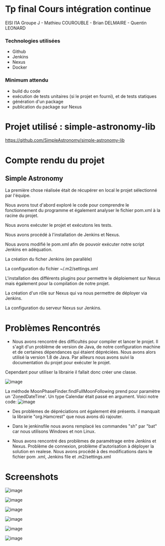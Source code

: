 # Tp final Cours intégration continue
EISI I1A Groupe J - Mathieu COUROUBLE - Brian DELMAIRE - Quentin LEONARD

### Technologies utilisées
* Github
* Jenkins
* Nexus
* Docker

### Minimum attendu
* build du code
* exécution de tests unitaires (si le projet en fourni), et de tests statiques
* génération d'un package
* publication du package sur Nexus


# Projet utilisé : simple-astronomy-lib
https://github.com/SimpleAstronomy/simple-astronomy-lib


# Compte rendu du projet

## Simple Astronomy

La première chose réalisée était de récupérer en local le projet sélectionné par l'équipe.

Nous avons tout d'abord exploré le code pour comprendre le fonctionnement du programme et également analyser le fichier pom.xml à la racine du projet.

Nous avons exécuter le projet et exécutons les tests.

Nous avons procédé à l'installation de Jenkins et Nexus.

Nous avons modifié le pom.xml afin de pouvoir exécuter notre script Jenkins en adéquation.

La création du ficher Jenkins (en parallèle)

La configuration du fichier ~/.m2/settings.xml

L'installation des différents plugins pour permettre le déploiement sur Nexus mais également pour la compilation de notre projet.

La création d'un rôle sur Nexus qui va nous permettre de déployer via Jenkins.

La configuration du serveur Nexus sur Jenkins.


#  Problèmes Rencontrés 
- Nous avons rencontré des difficultés pour compiler et lancer le projet. Il s'agit d'un problème de version de Java, de notre configuration machine et de certaines dépendances qui étaient dépréciées. Nous avons alors utilisé la version 1.8 de Java. Par ailleurs nous avons suivi la documentation du projet pour exécuter le projet. 

Cependant pour utiliser la librairie il fallait donc créer une classe.

![image](https://user-images.githubusercontent.com/57291078/151716178-5861d401-bb40-481c-9f79-450453c7b3f1.png)

La méthode MoonPhaseFinder.findFullMoonFollowing prend pour paramètre un 'ZonedDateTime'. Un type Calendar était passé en argument.
Voici notre code:
![image](https://user-images.githubusercontent.com/57291078/151716265-708bdddb-ccaa-4ce1-a9c2-49b7c834af67.png)


- Des problèmes de dépréciations ont également été présents. il manquait la librairie "org.Hamcrest" que nous avons dû rajouter.
- Dans le jenkinsfile nous avons remplacé les commandes "sh" par "bat" car nous utilisons Windows et non Linux.

- Nous avons rencontré des problèmes de paramétrage entre Jenkins et Nexus. Problème de connexion, problème d'autorisation à déployer la solution en realese.
Nous avons procédé à des modifications dans le fichier pom .xml, Jenkins file et .m2/settings.xml

# Screenshots

![image](https://user-images.githubusercontent.com/57291078/151717043-651400e5-a9c5-4c73-884c-51c4140ae2e4.png)

![image](https://user-images.githubusercontent.com/57291078/151717053-d06b72d5-5668-4c45-9125-4440bd850829.png)

![image](https://user-images.githubusercontent.com/57291078/151717100-058606d2-de19-485d-a7b0-ae0de86d12ff.png)

![image](https://user-images.githubusercontent.com/57291078/151717062-caec4437-62da-4e26-b0bb-583a8a9cb80e.png)

![image](https://user-images.githubusercontent.com/57291078/151717067-4a54f39c-1a9f-4964-8066-83fa35bf75fb.png)

![image](https://user-images.githubusercontent.com/57291078/151717077-5a7476e3-c4cb-426c-9ad6-d8b480b930b1.png)
